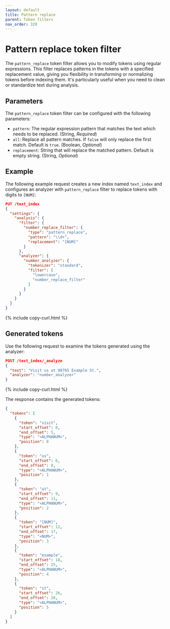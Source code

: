 ```yaml
---
layout: default
title: Pattern replace
parent: Token filters
nav_order: 320
---
```


# Pattern replace token filter

The `pattern_replace` token filter allows you to modify tokens using regular expressions. This filter replaces patterns in the tokens with a specified replacement value, giving you flexibility in transforming or normalizing tokens before indexing them. It's particularly useful when you need to clean or standardize text during analysis.

## Parameters

The `pattern_replace` token filter can be configured with the following parameters:

- `pattern`: The regular expression pattern that matches the text which needs to be replaced. (String, _Required_)
- `all`: Replace all pattern matches. If `false` will only replace the first match. Default is `true`. (Boolean, _Optional_)
- `replacement`: String that will replace the matched pattern. Default is empty string. (String, _Optional_)


## Example

The following example request creates a new index named `text_index` and configures an analyzer with `pattern_replace` filter to replace tokens with digits to `[NUM]`:

```json
PUT /text_index
{
  "settings": {
    "analysis": {
      "filter": {
        "number_replace_filter": {
          "type": "pattern_replace",
          "pattern": "\\d+",
          "replacement": "[NUM]"
        }
      },
      "analyzer": {
        "number_analyzer": {
          "tokenizer": "standard",
          "filter": [
            "lowercase",
            "number_replace_filter"
          ]
        }
      }
    }
  }
}
```
{% include copy-curl.html %}

## Generated tokens

Use the following request to examine the tokens generated using the analyzer:

```json
POST /text_index/_analyze
{
  "text": "Visit us at 98765 Example St.",
  "analyzer": "number_analyzer"
}
```
{% include copy-curl.html %}

The response contains the generated tokens:

```json
{
  "tokens": [
    {
      "token": "visit",
      "start_offset": 0,
      "end_offset": 5,
      "type": "<ALPHANUM>",
      "position": 0
    },
    {
      "token": "us",
      "start_offset": 6,
      "end_offset": 8,
      "type": "<ALPHANUM>",
      "position": 1
    },
    {
      "token": "at",
      "start_offset": 9,
      "end_offset": 11,
      "type": "<ALPHANUM>",
      "position": 2
    },
    {
      "token": "[NUM]",
      "start_offset": 12,
      "end_offset": 17,
      "type": "<NUM>",
      "position": 3
    },
    {
      "token": "example",
      "start_offset": 18,
      "end_offset": 25,
      "type": "<ALPHANUM>",
      "position": 4
    },
    {
      "token": "st",
      "start_offset": 26,
      "end_offset": 28,
      "type": "<ALPHANUM>",
      "position": 5
    }
  ]
}
```
